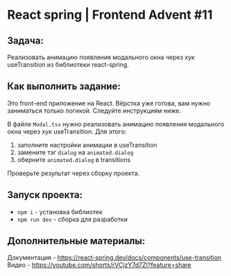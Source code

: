 # React spring | Frontend Advent #11

## Задача:
Реализовать анимацию появления модального окна через хук useTransition из библиотеки react-spring.

## Как выполнить задание:

Это front-end приложение на React. Вёрстка уже готова, вам нужно заниматься только логикой. Следуйте инструкциям ниже.

В файле `Modal.tsx` нужно реализовать анимацию появления модального окна через хук useTransition.
Для этого:
1. заполните настройки анимации в useTransition
2. замените тэг `dialog` на `animated.dialog`
3. оберните `animated.dialog` в transitions

Проверьте результат через сборку проекта.

## Запуск проекта:
* `npm i` - установка библиотек
* `npm run dev` - сборка для разработки

## Дополнительные материалы:
Документация - https://react-spring.dev/docs/components/use-transition  
Видео - https://youtube.com/shorts/rVCjzY7d7ZI?feature=share

